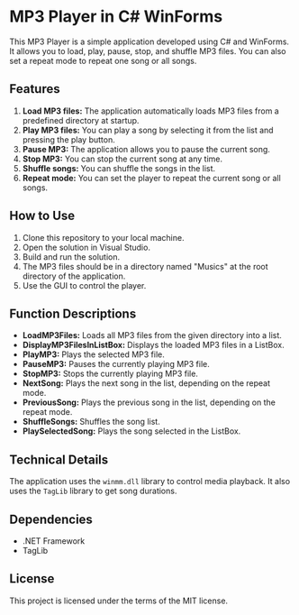 # MP3 Player in C# WinForms

This MP3 Player is a simple application developed using C# and WinForms. It allows you to load, play, pause, stop, and shuffle MP3 files. You can also set a repeat mode to repeat one song or all songs.

## Features
1. **Load MP3 files:** The application automatically loads MP3 files from a predefined directory at startup.
2. **Play MP3 files:** You can play a song by selecting it from the list and pressing the play button.
3. **Pause MP3:** The application allows you to pause the current song.
4. **Stop MP3:** You can stop the current song at any time.
5. **Shuffle songs:** You can shuffle the songs in the list.
6. **Repeat mode:** You can set the player to repeat the current song or all songs.

## How to Use
1. Clone this repository to your local machine.
2. Open the solution in Visual Studio.
3. Build and run the solution.
4. The MP3 files should be in a directory named "Musics" at the root directory of the application.
5. Use the GUI to control the player.

## Function Descriptions
- **LoadMP3Files:** Loads all MP3 files from the given directory into a list.
- **DisplayMP3FilesInListBox:** Displays the loaded MP3 files in a ListBox.
- **PlayMP3:** Plays the selected MP3 file.
- **PauseMP3:** Pauses the currently playing MP3 file.
- **StopMP3:** Stops the currently playing MP3 file.
- **NextSong:** Plays the next song in the list, depending on the repeat mode.
- **PreviousSong:** Plays the previous song in the list, depending on the repeat mode.
- **ShuffleSongs:** Shuffles the song list.
- **PlaySelectedSong:** Plays the song selected in the ListBox.

## Technical Details
The application uses the `winmm.dll` library to control media playback. It also uses the `TagLib` library to get song durations.

## Dependencies
- .NET Framework
- TagLib

## License
This project is licensed under the terms of the MIT license.
